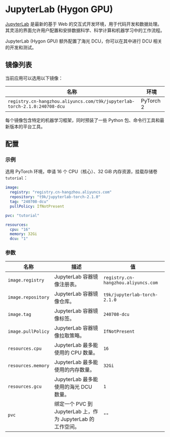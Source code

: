 # JupyterLab (Hygon GPU)

[JupyterLab](https://github.com/jupyterlab/jupyterlab) 是最新的基于 Web 的交互式开发环境，用于代码开发和数据处理。其灵活的界面允许用户配置和安排数据科学、科学计算和机器学习中的工作流程。

JupyterLab (Hygon GPU) 额外配置了海光 DCU，你可以在其中进行 DCU 相关的开发和测试。

## 镜像列表

当前应用可以选用以下镜像：

| 名称                                                                      | 环境      |
| ------------------------------------------------------------------------- | --------- |
| `registry.cn-hangzhou.aliyuncs.com/t9k/jupyterlab-torch-2.1.0:240708-dcu` | PyTorch 2 |

每个镜像包含特定的机器学习框架，同时预装了一些 Python 包、命令行工具和最新版本的平台工具。

## 配置

### 示例

选用 PyTorch 环境，申请 16 个 CPU（核心）、32 GiB 内存资源，挂载存储卷 `tutorial`：

```yaml
image:
  registry: "registry.cn-hangzhou.aliyuncs.com"
  repository: "t9k/jupyterlab-torch-2.1.0"
  tag: "240708-dcu"
  pullPolicy: IfNotPresent

pvc: "tutorial"

resources:
  cpu: "16"
  memory: 32Gi
  dcu: "1"
```

### 参数

| 名称               | 描述                                                          | 值             |
| ------------------ | ------------------------------------------------------------- | -------------- |
| `image.registry`   | JupyterLab 容器镜像注册表。                                  | `registry.cn-hangzhou.aliyuncs.com`           |
| `image.repository` | JupyterLab 容器镜像仓库。                                    | `t9k/jupyterlab-torch-2.1.0`           |
| `image.tag`        | JupyterLab 容器镜像标签。                                    | `240708-dcu`           |
| `image.pullPolicy` | JupyterLab 容器镜像拉取策略。                                | `IfNotPresent` |
| `resources.cpu`    | JupyterLab 最多能使用的 CPU 数量。                           | `16`           |
| `resources.memory` | JupyterLab 最多能使用的内存数量。                            | `32Gi`         |
| `resources.gcu`    | JupyterLab 最多能使用的海光 DCU 数量。                       | `1`            |
| `pvc`              | 绑定一个 PVC 到 JupyterLab 上，作为 JupyterLab 的工作空间。 | `""`           |
